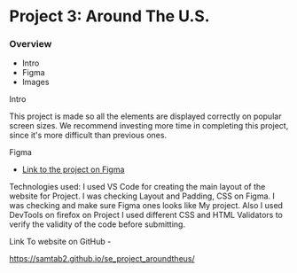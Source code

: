 # Project 3: Around The U.S.

### Overview  

* Intro  
* Figma  
* Images  
  
 Intro
  
This project is made so all the elements are displayed correctly on popular screen sizes. We recommend investing more time in completing this project, since it's more difficult than previous ones.  
  
Figma
  
* [Link to the project on Figma](https://www.figma.com/file/ii4xxsJ0ghevUOcssTlHZv/Sprint-3%3A-Around-the-US?node-id=0%3A1)

Technologies used:  I used VS Code for creating the main layout of the website for Project. I was checking Layout and Padding, CSS on Figma. I was checking and make sure Figma ones looks like My project. Also I used DevTools on firefox on Project I used different CSS and HTML Validators to verify the validity of the code before submitting. 

Link To website on GitHub -

https://samtab2.github.io/se_project_aroundtheus/

  

